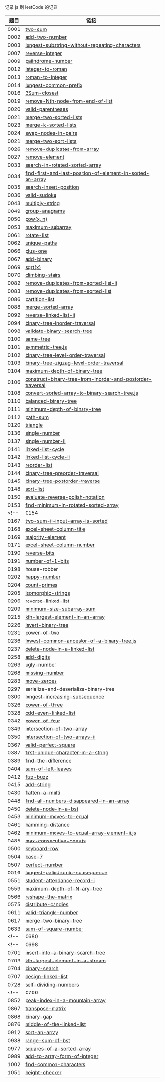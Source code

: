 记录 js 刷 leetCode 的记录


|题目|链接|
|---|---|
|0001 |[two-sum](./1-two-sum.js)
|0002 |[add-two-number](./2-add-two-number.js)
|0003 |[longest-substring-without-repeating-characters](./3.longest-substring-without-repeating-characters.js)
|0007 |[reverse-integer](./7-reverse-Integer.js)
|0009 |[palindrome-number](./9-palindrome-number.js)
|0012 |[integer-to-roman](./12.integer-to-roman.js)
|0013 |[roman-to-integer](./13-roman-to-integer.js)
|0014 |[longest-common-prefix](./14-longest-common-prefix.js)
|0016 |[3Sum-closest](./16.3-sum-closest.js)
|0019 |[remove-Nth-node-from-end-of-list](./19.remove-nth-node-from-end-of-list.js)
|0020 |[valid-parentheses](./20-valid-parentheses.js)
|0021 |[merge-two-sorted-lists](./21.merge-two-sorted-lists.js)
|0023 |[merge-k-sorted-lists](./23.merge-k-sorted-lists.js)
|0024 |[swap-nodes-in-pairs](./24.swap-nodes-in-pairs.js)
|0021 |[merge-two-sort-lists](./21-merge-two-sorted-lists.js)
|0026 |[remove-duplicates-from-array](./26-remove-duplicates-from-sorted-array.js)
|0027 |[remove-element](./27.remove-element.js)
|0033 |[search-in-rotated-sorted-array](./33.search-in-rotated-sorted-array.js)
|0034 |[find-first-and-last-position-of-element-in-sorted-an-array](./34.find-first-and-last-position-of-element-in-sorted-array.js)
|0035 |[search-insert-position](./35.search-insert-position.js)
|0036 |[valid-sudoku](./36.valid-sudoku.js)
|0043 |[multiply-string](./43.multiply-string.js)
|0049 |[group-anagrams](./49.group-anagrams.js)
|0050 |[pow(x, n)](./50-pow(x,n).js)
|0053 |[maximum-subarray](./53.maximum-subarray.js)
|0061 |[rotate-list](./61.rotate-list.js)
|0062 |[unique-paths](./62.unique-paths.js)
|0066 |[plus-one](./66.plus-one.js)
|0067 |[add-binary](./67.add-binary.js)
|0069 |[sqrt(x)](./69-sqrt(x).js)
|0070 |[climbing-stairs](./70.climbing-stairs.js)
|0082 |[remove-duplicates-from-sorted-list-ii](./82.remove-duplicates-from-sorted-list-ii.js)
|0083 |[remove-duplicates-from-sorted-list](./83.remove-duplicates-from-sorted-list.js)
|0086 |[partition-list](./86.partition-list)
|0088 |[merge-sorted-array](./88.merge-sorted-array.js)
|0092 |[reverse-linked-list-ii](./92.reverse-linked-list-ii.js)
|0094 |[binary-tree-inorder-traversal](./94.binary-tree-inorder-traversal.js)
|0098 |[validate-binary-search-tree](./98.validate-binary-search-tree.js)
|0100 |[same-tree](./100.same-tree.js)
|0101 |[symmetric-tree.js](./101.symmetric-tree.js)
|0102 |[binary-tree-level-order-traversal](./102.binary-tree-level-order-traversal.js)
|0103 |[binary-tree-zigzag-level-order-traversal](./103.binary-tree-zigzag-level-order-traversal.js)
|0104 |[maximum-depth-of-binary-tree](./104.maximum-depth-of-binary-tree.js)
|0106 |[construct-binary-tree-from-inorder-and-postorder-traversal](./106.construct-binary-tree-from-inorder-and-postorder-traversal.js)
|0108 |[convert-sorted-array-to-binary-search-tree.js](./108.convert-sorted-array-to-binary-search-tree.js)
|0110 |[balanced-binary-tree](./110.balanced-binary-tree.js)
|0111 |[minimum-depth-of-binary-tree](./111.minimum-depth-of-binary-tree.js)
|0112 |[path-sum](./112.path-sum.js)
|0120 |[triangle](./120.triangle.js)
|0136 |[single-number](./136-single-number.js)
|0137 |[single-number-ii](./137-single-number-ii.js)
|0141 |[linked-list-cycle](./141.linked-list-cycle.js)
|0142 |[linked-list-cycle-ii](./142.linked-list-cycle.js)
|0143 |[reorder-list](./143.reorder-list.js)
|0144 |[binary-tree-preorder-traversal](./144.binary-tree-preorder-traversal.js)
|0145 |[binary-tree-postorder-traverse](./145.binary-tree-postorder-traversal.js)
|0148 |[sort-list](./148.sort-list.js )
|0150 |[evaluate-reverse-polish-notation]()
|0153 |[find-minimum-in-rotated-sorted-array](153.find-minimum-in-rotated-sorted-array.js)
<!-- |0154 |[find-minimum-in-rotated-sorted-array-ii](154.find-minimum-in-rotated-sorted-array-ii.js) -->
|0167 |[two-sum-ii-input-array-is-sorted](./167.two-sum-ii-input-array-is-sorted.js)
|0168 |[excel-sheet-column-title](./168.excel-sheet-column-title.js)
|0169 |[majority-element]()
|0171 |[excel-sheet-column-number](./171.excel-sheet-column-number.js)
|0190 |[reverse-bits](./190.reverse-bits.js)
|0191 |[number-of-1-bits](./191-number-of-1-bits.js)
|0198 |[house-robber](./198.house-robber.js)
|0202 |[happy-number](./202-happy-number.js)
|0204 |[count-primes](./204-count-primes.js)
|0205 |[isomorphic-strings](./205.isomorphic-strings.js)
|0206 |[reverse-linked-list](./206.reverse-linked-list.js)
|0209 |[minimum-size-subarray-sum](./209.minimum-size-subarray-sum.js)
|0215 |[kth-largest-element-in-an-array](./215.kth-largest-element-in-an-array.js)
|0226 |[invert-binary-tree](./226.invert-binary-tree.js)
|0231 |[power-of-two](./231-power-of-two.js)
|0236 |[lowest-common-ancestor-of-a-binary-tree.js](./lowest-common-ancestor-of-a-binary-tree.js)
|0237 |[delete-node-in-a-linked-list](./237.delete-node-in-a-linked-list.js)
|0258 |[add-digits](./258-add-digits.js)
|0263 |[ugly-number](./263-ugly-number.js)
|0268 |[missing-number](./268.missing-number.js)
|0283 |[move-zeroes](./283.move-zeroes.js)
|0297 |[serialize-and-deserialize-binary-tree](./297.serialize-and-deserialize-binary-tree.js)
|0300 |[longest-increasing-subsequence](./300.longest-increasing-subsequence.js)
|0326 |[power-of-three](./326-power-of-three.js)
|0328 |[odd-even-linked-list](./328.odd-even-linked-list.js)
|0342 |[power-of-four](./342-power-of-four.js)
|0349 |[intersection-of-two-array](./349.intersection-of-two-arrays.js)
|0350 |[intersection-of-two-arrays-ii](./350.intersection-of-two-array-ii.js)
|0367 |[valid-perfect-square](./367-valid-perfect-square.js)
|0387 |[first-unique-character-in-a-string](./387-first-unique-character-in-a-string.js)
|0389 |[find-the-difference](./389-find-the-difference.js)
|0404 |[sum-of-left-leaves](./404.sum-of-left-leaves.js)
|0412 |[fizz-buzz](./412.fizz-buzz.js)
|0415 |[add-string](./415.add-string.js)
|0430 |[flatten-a-multi](./430.flatten-a-multilevel-doubly-linked-list.js)
|0448 |[find-all-numbers-disappeared-in-an-array](./448-find-all-numbers-disappeared-in-an-array)
|0450 |[delete-node-in-a-bst](./450.delete-node-in-a-bst.js)
|0453 |[minimum-moves-to-equal](./453.minimum-moves-to-equal-array-elements.js)
|0461 |[hamming-distance](./461-hamming-distance.js)
|0462 |[minimum-moves-to-equal-array-element-ii.js](./462.minimum-moves-to-equal-array-elements-ii.js)
|0485 |[max-consecutive-ones.js](./485.max-consecutive-ones.js)
|0500 |[keyboard-row](./500.keyboard-row.js)
|0504 |[base-7](./504-base-7.js)
|0507 |[perfect-number](./507-perfect-number.js)
|0516 |[longest-palindromic-subsequence](./516.longest-palindromic-subsequence.js)
|0551 |[student-attendance-record-i](./551.student-attendance-record-i.js)
|0559 |[maximum-depth-of-N-ary-tree](./559.maximum-depth-of-n-ary-tree.js)
|0566 |[reshape-the-matrix](./556.reshape-the-matrix.js)
|0575 |[distribute-candies](./575-distribute-candies.js)
|0611 |[valid-triangle-number](./611.valid-triangle-number.js)
|0617 | [merge-two-binary-tree](./617.merge-two-binary-trees.js)
|0633 |[sum-of-square-number](./633.sum-of-square-numbers.js)
<!-- |0680 |[valid-palindrome-ii.js]() -->
<!-- |0698 |[partition-to-k-equal-sum-subsets](./698.partition-to-k-equal-sum-subsets.js) -->
|0701 |[insert-into-a-binary-search-tree](./701.insert-into-a-binary-seach-tree.js)
|0703 |[kth-largest-element-in-a-stream](./703.kth-largest-element-in-a-stream.js)
|0704 |[binary-search](./704.binary-search.js)
|0707 |[design-linked-list](./707.design-linked-list.js)
|0728 |[self-dividing-numbers](./728-self-dividing-numbers.js)
<!-- |0766 |[toeplitz-matrix](./766.toeplitz-matrix.js) -->
|0852 |[peak-index-in-a-mountain-array](./852-peak-index-in-a-mountain-array.js)
|0867 |[transpose-matrix](./transpose-matrix.js)
|0868 |[binary-gap](./868.binary-gap.js)
|0876 |[middle-of-the-linked-list](./876.middle-of-the-linked-list.js)
|0912 |[sort-an-array](./912.sort-an-array.js)
|0938 |[range-sum-of-bst](./938.range-sum-of-bst.js)
|0977 |[squares-of-a-sorted-array](./977.squares-of-a-sorted-array.js)
|0989 |[add-to-array-form-of-integer](./989.add-to-array-form-of-integer.js)
|1002 |[find-common-characters](./1002.find-common-characters.js)
|1051 |[height-checker](./1051.height-checker.js)